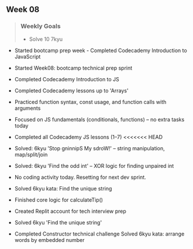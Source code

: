 ## Week 08
>
> ### Weekly Goals
>
> - Solve 10 7kyu
- Started bootcamp prep week - Completed Codecademy Introduction to JavaScript
- Started Week08: bootcamp technical prep sprint
- Completed Codecademy Introduction to JS
- Completed Codecademy lessons up to 'Arrays'
- Practiced function syntax, const usage, and function calls with arguments
- Focused on JS fundamentals (conditionals, functions) – no extra tasks today
- Completed all Codecademy JS lessons (1–7)
<<<<<<< HEAD
- Solved: 6kyu 'Stop gninnipS My sdroW!' – string manipulation, map/split/join
- Solved: 6kyu 'Find the odd int' – XOR logic for finding unpaired int
- No coding activity today. Resetting for next dev sprint.

- Solved 6kyu kata: Find the unique string
- Finished core logic for calculateTip()
- Created Replit account for tech interview prep
- Solved 6kyu 'Find the unique string'
- Completed Constructor technical challenge
Solved 6kyu kata: arrange words by embedded number
